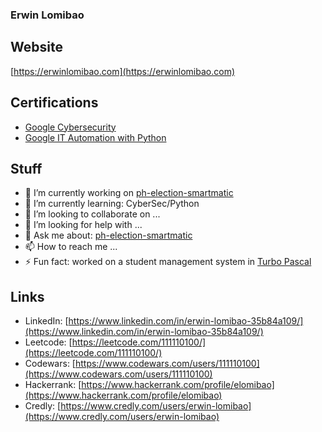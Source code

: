 ### Erwin Lomibao
## Website
[https://erwinlomibao.com](https://erwinlomibao.com)
## Certifications
* [Google Cybersecurity](https://www.credly.com/badges/e8603f3b-24e4-406c-84b6-94a032ba7264/public_url)
* [Google IT Automation with Python](https://www.credly.com/badges/9ba8feb9-d00c-4bb7-ba29-bae37aac190a/public_url)
## Stuff
- 🔭 I’m currently working on [ph-election-smartmatic](https://github.com/111110100/ph-election-smartmatic)
- 🌱 I’m currently learning: CyberSec/Python
- 👯 I’m looking to collaborate on ...
- 🤔 I’m looking for help with ...
- 💬 Ask me about: [ph-election-smartmatic](https://github.com/111110100/ph-election-smartmatic)
- 📫 How to reach me ...
- ⚡ Fun fact: worked on a student management system in [Turbo Pascal](https://en.wikipedia.org/wiki/Turbo_Pascal)
## Links
- LinkedIn: [https://www.linkedin.com/in/erwin-lomibao-35b84a109/](https://www.linkedin.com/in/erwin-lomibao-35b84a109/)
- Leetcode: [https://leetcode.com/111110100/](https://leetcode.com/111110100/)
- Codewars: [https://www.codewars.com/users/111110100](https://www.codewars.com/users/111110100)
- Hackerrank: [https://www.hackerrank.com/profile/elomibao](https://www.hackerrank.com/profile/elomibao)
- Credly: [https://www.credly.com/users/erwin-lomibao](https://www.credly.com/users/erwin-lomibao)